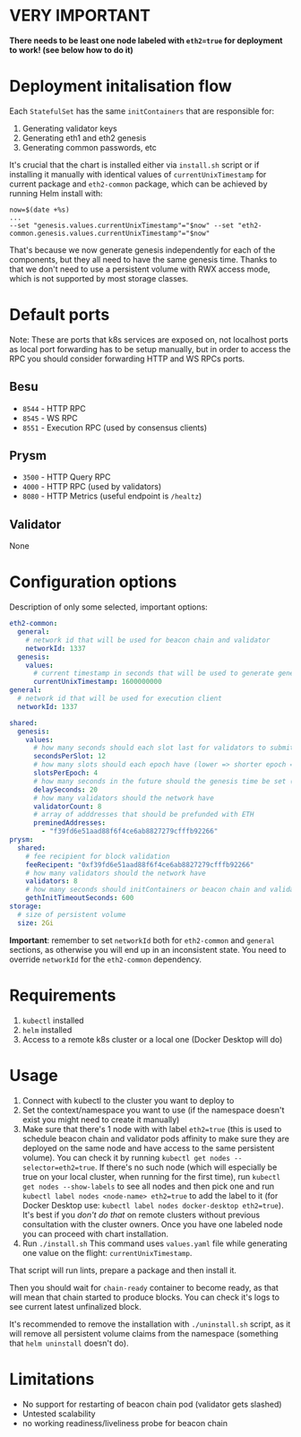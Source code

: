 # VERY IMPORTANT
**There needs to be least one node labeled with `eth2=true` for deployment to work! (see below how to do it)**

# Deployment initalisation flow
Each `StatefulSet` has the same `initContainers` that are responsible for:
1. Generating validator keys
2. Generating eth1 and eth2 genesis
3. Generating common passwords, etc

It's crucial that the chart is installed either via `install.sh` script or if installing it manually with identical values of `currentUnixTimestamp` for current package and `eth2-common` package, which can be achieved by running Helm install with:
```
now=$(date +%s)
...
--set "genesis.values.currentUnixTimestamp"="$now" --set "eth2-common.genesis.values.currentUnixTimestamp"="$now"
```

That's because we now generate genesis independently for each of the components, but they all need to have the same genesis time. Thanks to that we don't need to use a persistent volume with RWX access mode, which is not supported by most storage classes.

# Default ports
Note: These are ports that k8s services are exposed on, not localhost ports as local port forwarding has to be setup manually, but in order to access the RPC you should consider forwarding HTTP and WS RPCs ports.

## Besu
* `8544` - HTTP RPC
* `8545` - WS RPC
* `8551` - Execution RPC (used by consensus clients)

## Prysm
* `3500` - HTTP Query RPC
* `4000` - HTTP RPC (used by validators)
* `8080` - HTTP Metrics (useful endpoint is `/healtz`)

## Validator
None

# Configuration options
Description of only some selected, important options:
``` yaml
eth2-common:
  general:
    # network id that will be used for beacon chain and validator
    networkId: 1337
  genesis:
    values:
      # current timestamp in seconds that will be used to generate genesis time
      currentUnixTimestamp: 1600000000
general:
  # network id that will be used for execution client
  networkId: 1337

shared:
  genesis:
    values:
      # how many seconds should each slot last for validators to submit attestations
      secondsPerSlot: 12
      # how many slots should each epoch have (lower => shorter epoch => faster finality)
      slotsPerEpoch: 4
      # how many seconds in the future should the genesis time be set (this has to be after beacon chain starts )
      delaySeconds: 20
      # how many validators should the network have
      validatorCount: 8
      # array of adddresses that should be prefunded with ETH
      preminedAddresses:
        - "f39fd6e51aad88f6f4ce6ab8827279cfffb92266"
prysm:
  shared:
    # fee recipient for block validation
    feeRecipent: "0xf39fd6e51aad88f6f4ce6ab8827279cfffb92266"
    # how many validators should the network have
    validators: 8
    # how many seconds should initContainers or beacon chain and validator wait for Geth to start
    gethInitTimeoutSeconds: 600
storage:
  # size of persistent volume
  size: 2Gi
```

**Important**: remember to set `networkId` both for `eth2-common` and `general` sections, as otherwise you will end up in an inconsistent state. You need to override `networkId` for the `eth2-common` dependency.

# Requirements
1. `kubectl` installed
2. `helm` installed
3. Access to a remote k8s cluster or a local one (Docker Desktop will do)

# Usage
1. Connect with kubectl to the cluster you want to deploy to
2. Set the context/namespace you want to use (if the namespace doesn't exist you might need to create it manually)
3. Make sure that there's 1 node with with label `eth2=true` (this is used to schedule beacon chain and validator pods affinity to make sure they are deployed on the same node and have access to the same persistent volume). You can check it by running `kubectl get nodes --selector=eth2=true`. If there's no such node (which will especially be true on your local cluster, when running for the first time), run `kubectl get nodes --show-labels` to see all nodes and then pick one and run `kubectl label nodes <node-name> eth2=true` to add the label to it (for Docker Desktop use: `kubectl label nodes docker-desktop eth2=true`). It's best if you *don't do that* on remote clusters without previous consultation with the cluster owners.
Once you have one labeled node you can proceed with chart installation.
3. Run `./install.sh`
This command uses `values.yaml` file while generating one value on the flight: `currentUnixTimestamp`.

That script will run lints, prepare a package and then install it.

Then you should wait for `chain-ready` container to become ready, as that will mean that chain started to produce blocks. You can check it's logs to see current latest unfinalized block.

It's recommended to remove the installation with `./uninstall.sh` script, as it will remove all persistent volume claims from the namespace (something that `helm uninstall` doesn't do).

# Limitations
* No support for restarting of beacon chain pod (validator gets slashed)
* Untested scalability
* no working readiness/liveliness probe for beacon chain